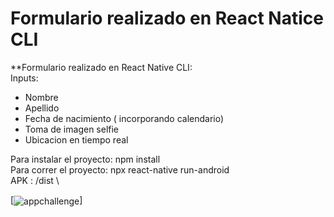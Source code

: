 # Formulario realizado en React Natice CLI

**Formulario realizado en React Native CLI:\
Inputs:
* Nombre
* Apellido
* Fecha de nacimiento ( incorporando calendario)
* Toma de imagen selfie
* Ubicacion en tiempo real

Para instalar el proyecto: npm install \
Para correr el proyecto: npx react-native run-android \
APK : /dist \



[<img align="center" alt="appchallenge" src="https://i.picasion.com/pic90/16307530ee5a4fee8e09e121a4b2122b.gif"/>]

